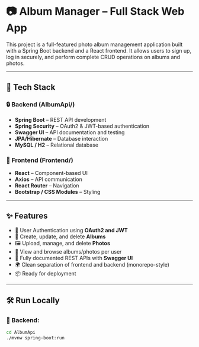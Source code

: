 # 📷 Album Manager – Full Stack Web App

This project is a full-featured photo album management application built with a Spring Boot backend and a React frontend. It allows users to sign up, log in securely, and perform complete CRUD operations on albums and photos.

---

## 🧰 Tech Stack

### 🔒 Backend (AlbumApi/)
- **Spring Boot** – REST API development
- **Spring Security** – OAuth2 & JWT-based authentication
- **Swagger UI** – API documentation and testing
- **JPA/Hibernate** – Database interaction
- **MySQL / H2** – Relational database

### 🎨 Frontend (Frontend/)
- **React** – Component-based UI
- **Axios** – API communication
- **React Router** – Navigation
- **Bootstrap / CSS Modules** – Styling

---

## ✨ Features

- 🔐 User Authentication using **OAuth2 and JWT**
- 📁 Create, update, and delete **Albums**
- 🖼️ Upload, manage, and delete **Photos**
- 🔎 View and browse albums/photos per user
- 📃 Fully documented REST APIs with **Swagger UI**
- 🌍 Clean separation of frontend and backend (monorepo-style)
- 📦 Ready for deployment

---

## 🛠 Run Locally

### 🚀 Backend:
```bash
cd AlbumApi
./mvnw spring-boot:run
